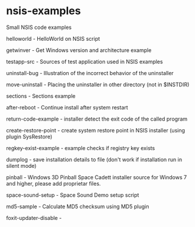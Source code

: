 # nsis-examples
Small NSIS code examples

helloworld - HelloWorld on NSIS script

getwinver - Get Windows version and architecture example

testapp-src - Sources of test application used in NSIS examples

uninstall-bug - Illustration of the incorrect behavior of the uninstaller

move-uninstall - Placing the uninstaller in other directory (not in $INSTDIR)

sections - Sections example

after-reboot - Continue install after system restart

return-code-example - installer detect the exit code of the called program

create-restore-point - create system restore point in NSIS installer (using plugin SysRestore)

regkey-exist-example - example checks if registry key exists

dumplog - save installation details to file (don't work if installation run in silent mode)

pinball - Windows 3D Pinball Space Cadett installer source for Windows 7 and higher, please add proprietar files.

space-sound-setup - Space Sound Demo setup script

md5-sample - Calculate MD5 checksum using MD5 plugin

foxit-updater-disable - 